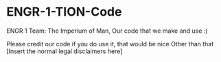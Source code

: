 # ENGR-1-TION-Code
ENGR 1 Team: The Imperium of Man, Our code that we make and use :)

Please credit our code if you do use it, that would be nice
Other than that [Insert the normal legal disclaimers here]
